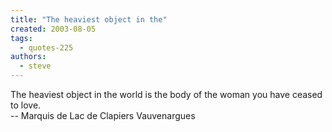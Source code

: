 ```yaml
---
title: "The heaviest object in the"
created: 2003-08-05
tags: 
  - quotes-225
authors: 
  - steve
---
```


The heaviest object in the world is the body of the woman you have ceased to love.  
\-- Marquis de Lac de Clapiers Vauvenargues
